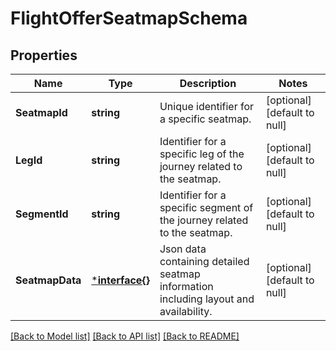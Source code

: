 # FlightOfferSeatmapSchema

## Properties
Name | Type | Description | Notes
------------ | ------------- | ------------- | -------------
**SeatmapId** | **string** | Unique identifier for a specific seatmap. | [optional] [default to null]
**LegId** | **string** | Identifier for a specific leg of the journey related to the seatmap. | [optional] [default to null]
**SegmentId** | **string** | Identifier for a specific segment of the journey related to the seatmap. | [optional] [default to null]
**SeatmapData** | [***interface{}**](interface{}.md) | Json data containing detailed seatmap information including layout and availability. | [optional] [default to null]

[[Back to Model list]](../README.md#documentation-for-models) [[Back to API list]](../README.md#documentation-for-api-endpoints) [[Back to README]](../README.md)

